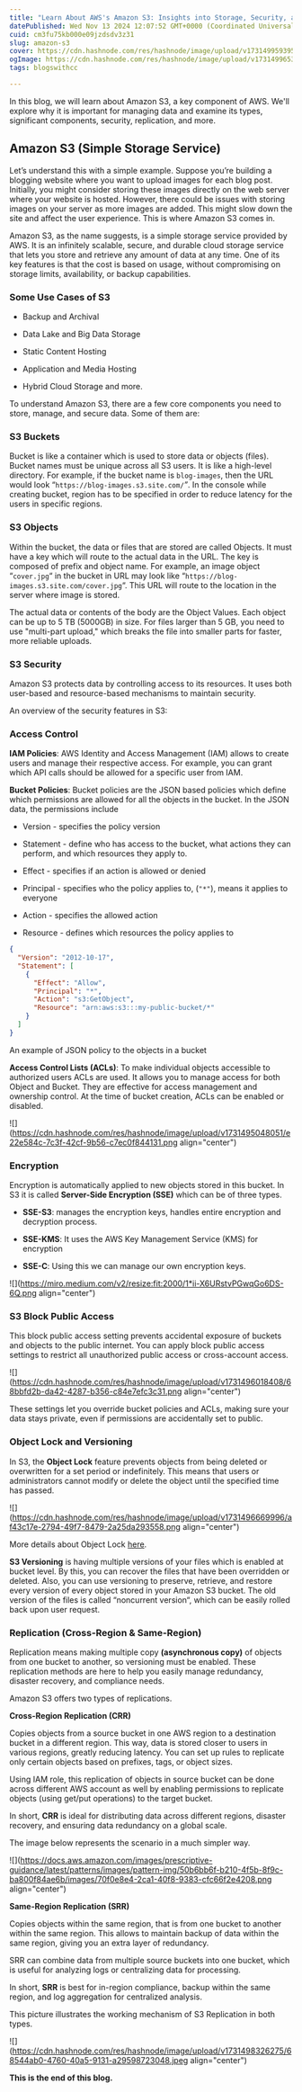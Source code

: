```yaml
---
title: "Learn About AWS's Amazon S3: Insights into Storage, Security, and Replication"
datePublished: Wed Nov 13 2024 12:07:52 GMT+0000 (Coordinated Universal Time)
cuid: cm3fu75kb000e09jzdsdv3z31
slug: amazon-s3
cover: https://cdn.hashnode.com/res/hashnode/image/upload/v1731499593950/6abc5674-4b83-4915-a027-beb2a01f8e41.jpeg
ogImage: https://cdn.hashnode.com/res/hashnode/image/upload/v1731499653580/9cf7e915-7e32-48a7-aace-f9d57a37561a.jpeg
tags: blogswithcc

---
```


In this blog, we will learn about Amazon S3, a key component of AWS. We'll explore why it is important for managing data and examine its types, significant components, security, replication, and more.

## Amazon S3 (Simple Storage Service)

Let’s understand this with a simple example. Suppose you’re building a blogging website where you want to upload images for each blog post. Initially, you might consider storing these images directly on the web server where your website is hosted. However, there could be issues with storing images on your server as more images are added. This might slow down the site and affect the user experience. This is where Amazon S3 comes in.

Amazon S3, as the name suggests, is a simple storage service provided by AWS. It is an infinitely scalable, secure, and durable cloud storage service that lets you store and retrieve any amount of data at any time. One of its key features is that the cost is based on usage, without compromising on storage limits, availability, or backup capabilities.

### Some Use Cases of S3

* Backup and Archival
    
* Data Lake and Big Data Storage
    
* Static Content Hosting
    
* Application and Media Hosting
    
* Hybrid Cloud Storage and more.
    

To understand Amazon S3, there are a few core components you need to store, manage, and secure data. Some of them are:

### S3 Buckets

Bucket is like a container which is used to store data or objects (files). Bucket names must be unique across all S3 users. It is like a high-level directory. For example, if the bucket name is `blog-images`, then the URL would look “`https://blog-images.s3.site.com/`*”*. In the console while creating bucket, region has to be specified in order to reduce latency for the users in specific regions.

### S3 Objects

Within the bucket, the data or files that are stored are called Objects. It must have a key which will route to the actual data in the URL. The key is composed of prefix and object name. For example, an image object “`cover.jpg`“ in the bucket in URL may look like “`https://blog-images.s3.site.com/cover.jpg`“. This URL will route to the location in the server where image is stored.

The actual data or contents of the body are the Object Values. Each object can be up to 5 TB (5000GB) in size. For files larger than 5 GB, you need to use "multi-part upload," which breaks the file into smaller parts for faster, more reliable uploads.

### **S3 Security**

Amazon S3 protects data by controlling access to its resources. It uses both user-based and resource-based mechanisms to maintain security.

An overview of the security features in S3:

### Access Control

**IAM Policies**: AWS Identity and Access Management (IAM) allows to create users and manage their respective access. For example, you can grant which API calls should be allowed for a specific user from IAM.

**Bucket Policies**: Bucket policies are the JSON based policies which define which permissions are allowed for all the objects in the bucket. In the JSON data, the permissions include

* Version - specifies the policy version
    
* Statement - define who has access to the bucket, what actions they can perform, and which resources they apply to.
    
* Effect - specifies if an action is allowed or denied
    
* Principal - specifies who the policy applies to, (`"*"`), means it applies to everyone
    
* Action - specifies the allowed action
    
* Resource - defines which resources the policy applies to
    

```json
{
  "Version": "2012-10-17",
  "Statement": [
    {
      "Effect": "Allow",
      "Principal": "*",
      "Action": "s3:GetObject",
      "Resource": "arn:aws:s3:::my-public-bucket/*"
    }
  ]
}
```

An example of JSON policy to the objects in a bucket

**Access Control Lists (ACLs)**: To make individual objects accessible to authorized users ACLs are used. It allows you to manage access for both Object and Bucket. They are effective for access management and ownership control. At the time of bucket creation, ACLs can be enabled or disabled.

![](https://cdn.hashnode.com/res/hashnode/image/upload/v1731495048051/e22e584c-7c3f-42cf-9b56-c7ec0f844131.png align="center")

### Encryption

Encryption is automatically applied to new objects stored in this bucket. In S3 it is called **Server-Side Encryption (SSE)** which can be of three types.

* **SSE-S3**: manages the encryption keys, handles entire encryption and decryption process.
    
* **SSE-KMS**: It uses the AWS Key Management Service (KMS) for encryption
    
* **SSE-C**: Using this we can manage our own encryption keys.
    

![](https://miro.medium.com/v2/resize:fit:2000/1*ii-X6URstvPGwqGo6DS-6Q.png align="center")

### S3 Block Public Access

This block public access setting prevents accidental exposure of buckets and objects to the public internet. You can apply block public access settings to restrict all unauthorized public access or cross-account access.

![](https://cdn.hashnode.com/res/hashnode/image/upload/v1731496018408/68bbfd2b-da42-4287-b356-c84e7efc3c31.png align="center")

These settings let you override bucket policies and ACLs, making sure your data stays private, even if permissions are accidentally set to public.

### Object Lock and Versioning

In S3, the **Object Lock** feature prevents objects from being deleted or overwritten for a set period or indefinitely. This means that users or administrators cannot modify or delete the object until the specified time has passed.

![](https://cdn.hashnode.com/res/hashnode/image/upload/v1731496669996/af43c17e-2794-49f7-8479-2a25da293558.png align="center")

More details about Object Lock [here](https://docs.aws.amazon.com/AmazonS3/latest/userguide/object-lock.html?icmpid=docs_amazons3_console).

**S3 Versioning** is having multiple versions of your files which is enabled at bucket level. By this, you can recover the files that have been overridden or deleted. Also, you can use versioning to preserve, retrieve, and restore every version of every object stored in your Amazon S3 bucket. The old version of the files is called “noncurrent version“, which can be easily rolled back upon user request.

### Replication (Cross-Region & Same-Region)

Replication means making multiple copy **(asynchronous copy)** of objects from one bucket to another, so versioning must be enabled. These replication methods are here to help you easily manage redundancy, disaster recovery, and compliance needs.

Amazon S3 offers two types of replications.

**Cross-Region Replication (CRR)**

Copies objects from a source bucket in one AWS region to a destination bucket in a different region. This way, data is stored closer to users in various regions, greatly reducing latency. You can set up rules to replicate only certain objects based on prefixes, tags, or object sizes.

Using IAM role, this replication of objects in source bucket can be done across different AWS account as well by enabling permissions to replicate objects (using get/put operations) to the target bucket.

In short, **CRR** is ideal for distributing data across different regions, disaster recovery, and ensuring data redundancy on a global scale.

The image below represents the scenario in a much simpler way.

![](https://docs.aws.amazon.com/images/prescriptive-guidance/latest/patterns/images/pattern-img/50b6bb6f-b210-4f5b-8f9c-ba800f84ae6b/images/70f0e8e4-2ca1-40f8-9383-cfc66f2e4208.png align="center")

**Same-Region Replication (SRR)**

Copies objects within the same region, that is from one bucket to another within the same region. This allows to maintain backup of data within the same region, giving you an extra layer of redundancy.

SRR can combine data from multiple source buckets into one bucket, which is useful for analyzing logs or centralizing data for processing.

In short, **SRR** is best for in-region compliance, backup within the same region, and log aggregation for centralized analysis.

This picture illustrates the working mechanism of S3 Replication in both types.

![](https://cdn.hashnode.com/res/hashnode/image/upload/v1731498326275/68544ab0-4760-40a5-9131-a29598723048.jpeg align="center")

**This is the end of this blog.**